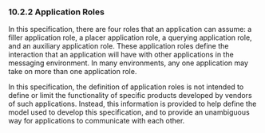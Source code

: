 ### 10.2.2 Application Roles

In this specification, there are four roles that an application can assume: a filler application role, a placer application role, a querying application role, and an auxiliary application role. These application roles define the interaction that an application will have with other applications in the messaging environment. In many environments, any one application may take on more than one application role.

In this specification, the definition of application roles is not intended to define or limit the functionality of specific products developed by vendors of such applications. Instead, this information is provided to help define the model used to develop this specification, and to provide an unambiguous way for applications to communicate with each other.
